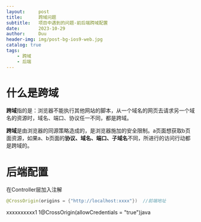 ```yaml
---
layout:     post
title:      跨域问题
subtitle:   项目中遇到的问题-前后端跨域配置
date:       2023-10-29
author:     Duu
header-img: img/post-bg-ios9-web.jpg
catalog: true
tags:
    - 跨域
    - 后端
---
```


# 什么是跨域

**跨域**指的是：浏览器不能执行其他网站的脚本，从一个域名的网页去请求另一个域名的资源时，域名、端口、协议任一不同，都是跨域。

**跨域**是由浏览器的同源策略造成的，是浏览器施加的安全限制。a页面想获取b页面资源，如果a、b页面的**协议、域名、端口、子域名**不同，所进行的访问行动都是跨域的。

# 后端配置

在Controller层加入注解
```java
@CrossOrigin(origins = {"http://localhost:xxxx"})  //前端地址
```

xxxxxxxxxx1 1@CrossOrigin(allowCredentials = "true")java
